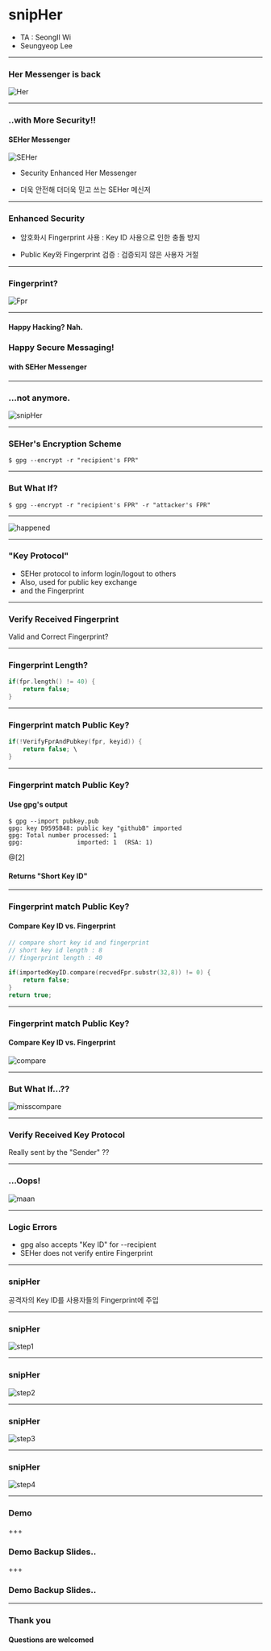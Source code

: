 # snipHer

- TA : SeongIl Wi
- Seungyeop Lee

---

### Her Messenger is back
![Her](image/Her.jpg)

---

### ..with More Security!!
#### SEHer Messenger

![SEHer](image/SEHer.jpg)

- Security Enhanced Her Messenger

- 더욱 안전해 더더욱 믿고 쓰는 SEHer 메신저

---

### Enhanced Security

- 암호화시 Fingerprint 사용 : Key ID 사용으로 인한 충돌 방지

- Public Key와 Fingerprint 검증 : 검증되지 않은 사용자 거절

---

### Fingerprint?

![Fpr](image/fingerprint.jpg)

---

#### Happy Hacking? Nah.
### Happy Secure Messaging!
#### with SEHer Messenger

---

### ...not anymore.
![snipHer](image/snipHer.jpg)

---

### SEHer's Encryption Scheme

```
$ gpg --encrypt -r "recipient's FPR"
```
---

### But What If?
```
$ gpg --encrypt -r "recipient's FPR" -r "attacker's FPR"
```

---

![happened](image/happend.png)

---

### "Key Protocol"

- SEHer protocol to inform login/logout to others
- Also, used for public key exchange
- and the Fingerprint

---

### Verify Received Fingerprint

Valid and Correct Fingerprint?

---

### Fingerprint Length?

```c++
if(fpr.length() != 40) {
	return false;
}
```

---

### Fingerprint match Public Key?

```c++
if(!VerifyFprAndPubkey(fpr, keyid)) {
    return false; \
}
```

---

### Fingerprint match Public Key?
<div style="text-align:left;">
<h4> Use gpg's output</h4>
</div>

```shell
$ gpg --import pubkey.pub
gpg: key D9595B48: public key "githubB" imported
gpg: Total number processed: 1
gpg:               imported: 1  (RSA: 1)
```

@[2]
#### Returns "Short Key ID"

---

### Fingerprint match Public Key?
<div style="text-align:left;">
<h4> Compare Key ID vs. Fingerprint</h4>
</div>

```c++
// compare short key id and fingerprint
// short key id length : 8
// fingerprint length : 40

if(importedKeyID.compare(recvedFpr.substr(32,8)) != 0) {
	return false;
}
return true;
```

---

### Fingerprint match Public Key?
<div style="text-align:left;">
<h4>Compare Key ID vs. Fingerprint</h4>
</div>

![compare](image/compare.jpg)

---

### But What If...??

![misscompare](image/misscompare.jpg)

---

### Verify Received Key Protocol

Really sent by the "Sender" ??

---

### ...Oops!

![maan](image/maan.png)

---

### Logic Errors

- gpg also accepts "Key ID" for --recipient
- SEHer does not verify entire Fingerprint

---

### snipHer

공격자의 Key ID를 사용자들의 Fingerprint에 주입

---

### snipHer

![step1](image/step1.png)

---

### snipHer

![step2](image/step2.png)

---

### snipHer

![step3](image/step3.png)

---

### snipHer

![step4](image/step4.png)

---

### Demo


+++

### Demo Backup Slides..

+++

### Demo Backup Slides..

---

### Thank you

#### Questions are welcomed

